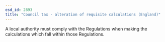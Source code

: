 ```yaml
---
esd_id: 2893
title: "Council tax - alteration of requisite calculations (England)"
---
```


A local authority must comply with the Regulations when making the calculations which fall within those Regulations.

